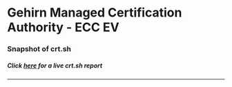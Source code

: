 # Gehirn Managed Certification Authority - ECC EV
### Snapshot of crt.sh
##### Click [here](https://crt.sh/?q=ABB315CE8D6D1480266BF3F706E91D230D173885DBB985B498DC9CBF3DAAF80D) for a live crt.sh report

---
